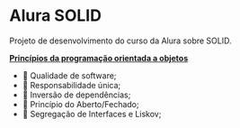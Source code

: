 # Alura SOLID
Projeto de desenvolvimento do curso da Alura sobre SOLID.

**[Princípios da programação orientada a objetos](https://cursos.alura.com.br/course/solid-csharp-principios-orientacao-a-objetos)** 

* :black_square_button: Qualidade de software;
* :black_square_button: Responsabilidade única;
* :black_square_button: Inversão de dependências;
* :black_square_button: Princípio do Aberto/Fechado;
* :black_square_button: Segregação de Interfaces e Liskov;
